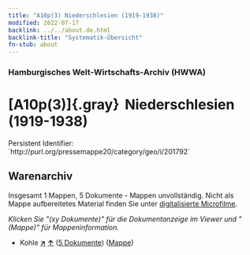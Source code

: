```yaml
---
title: "A10p(3) Niederschlesien (1919-1938)"
modified: 2022-07-17
backlink: ../../about.de.html
backlink-title: "Systematik-Übersicht"
fn-stub: about
---
```


### Hamburgisches Welt-Wirtschafts-Archiv (HWWA)

# [A10p(3)]{.gray}&#8201; Niederschlesien (1919-1938)

<div class="hint">Persistent Identifier: `http://purl.org/pressemappe20/category/geo/i/201792`</div>







## Warenarchiv








Insgesamt 1 Mappen, 5 Dokumente - Mappen unvollständig.
Nicht als Mappe aufbereitetes Material finden Sie unter [digitalisierte Microfilme](/film/h1_wa.de.html).

_Klicken Sie "(xy Dokumente)" für die Dokumentanzeige im Viewer und "(Mappe)" für Mappeninformation._



- Kohle [**&nearr;**](../../../ware/i/143120/about.de.html "Kohle (XXX in der ganzen Welt)") [**&uarr;**](../../../ware/about.de.html#PRB02.01 "Warensystematik") (<a href="https://pm20.zbw.eu/iiifview/folder/wa/143120,201792" title="über: Kohle : Niederschlesien (1919-1938)" target="_blank">5 Dokumente</a>) ([Mappe](../../../../folder/wa/1431xx/143120/2017xx/201792/about.de.html))




